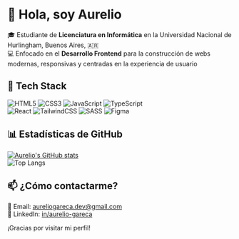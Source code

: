 # 👋 Hola, soy Aurelio
🎓 Estudiante de **Licenciatura en Informática** en la Universidad Nacional de Hurlingham, Buenos Aires, 🇦🇷<br/>
💻 Enfocado en el **Desarrollo Frontend** para la construcción de webs modernas, responsivas y centradas en la experiencia de usuario<br/>

## 🚀 Tech Stack
![HTML5](https://img.shields.io/badge/html5-%23E34F26.svg?style=for-the-badge&logo=html5&logoColor=white)
![CSS3](https://img.shields.io/badge/css3-%231572B6.svg?style=for-the-badge&logo=css3&logoColor=white)
![JavaScript](https://img.shields.io/badge/javascript-%23323330.svg?style=for-the-badge&logo=javascript&logoColor=%23F7DF1E)
![TypeScript](https://img.shields.io/badge/typescript-%23007ACC.svg?style=for-the-badge&logo=typescript&logoColor=white)<br/>
![React](https://img.shields.io/badge/react-%2320232a.svg?style=for-the-badge&logo=react&logoColor=%2361DAFB)
![TailwindCSS](https://img.shields.io/badge/tailwindcss-%2338B2AC.svg?style=for-the-badge&logo=tailwind-css&logoColor=white)
![SASS](https://img.shields.io/badge/SASS-hotpink.svg?style=for-the-badge&logo=SASS&logoColor=white)
![Figma](https://img.shields.io/badge/figma-%23F24E1E.svg?style=for-the-badge&logo=figma&logoColor=white)

## 📊 Estadísticas de GitHub
[![Aurelio's GitHub stats](https://github-readme-stats.vercel.app/api?username=WalterAurelio&show_icons=true&theme=tokyonight&locale=es)](https://github.com/anuraghazra/github-readme-stats)<br/>
![Top Langs](https://github-readme-stats.vercel.app/api/top-langs/?username=WalterAurelio&layout=compact&theme=tokyonight&locale=es)

## 📫 ¿Cómo contactarme?
📧 Email: aureliogareca.dev@gmail.com<br/>
💼 LinkedIn: [in/aurelio-gareca](https://linkedin.com/in/aurelio-gareca)<br/>

¡Gracias por visitar mi perfil!
